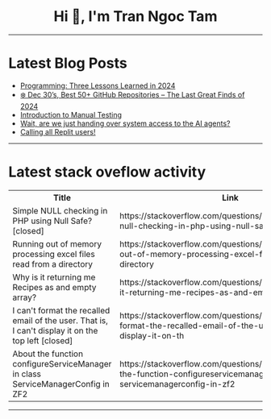 <h1 align="center">Hi 👋, I'm Tran Ngoc Tam</h1>

---

# Latest Blog Posts 
<!-- BLOG-POST-LIST:START -->
- [Programming: Three Lessons Learned in 2024](https://dev.to/garciadiazjaime/programming-three-lessons-learned-in-2024-3ik9)
- [❄️ Dec 30’s, Best 50+ GitHub Repositories – The Last Great Finds of 2024](https://dev.to/gittech/dec-30s-best-50-github-repositories-the-last-great-finds-of-2024-6am)
- [Introduction to Manual Testing](https://dev.to/sowmithra030398/introduction-to-manual-testing-2g1j)
- [Wait, are we just handing over system access to the AI agents?](https://dev.to/techgirl1908/wait-are-we-just-handing-over-system-access-to-the-ai-agents-3g5p)
- [Calling all Replit users!](https://dev.to/mileswk/calling-all-replit-users-3l72)
<!-- BLOG-POST-LIST:END -->

---

# Latest stack oveflow activity
<table>
  <tr><th>Title</th><th>Link</th></tr>
  <!-- STACKOVERFLOW:START --><tr><td>Simple NULL checking in PHP using Null Safe? [closed]</td><td>https://stackoverflow.com/questions/79318013/simple-null-checking-in-php-using-null-safe</td></tr><tr><td>Running out of memory processing excel files read from a directory</td><td>https://stackoverflow.com/questions/79317935/running-out-of-memory-processing-excel-files-read-from-a-directory</td></tr><tr><td>Why is it returning me Recipes as and empty array?</td><td>https://stackoverflow.com/questions/79317623/why-is-it-returning-me-recipes-as-and-empty-array</td></tr><tr><td>I can&#39;t format the recalled email of the user. That is, I can&#39;t display it on the top left [closed]</td><td>https://stackoverflow.com/questions/79317591/i-cant-format-the-recalled-email-of-the-user-that-is-i-cant-display-it-on-th</td></tr><tr><td>About the function configureServiceManager in class ServiceManagerConfig in ZF2</td><td>https://stackoverflow.com/questions/79317368/about-the-function-configureservicemanager-in-class-servicemanagerconfig-in-zf2</td></tr><!-- STACKOVERFLOW:END -->
</table>

---


